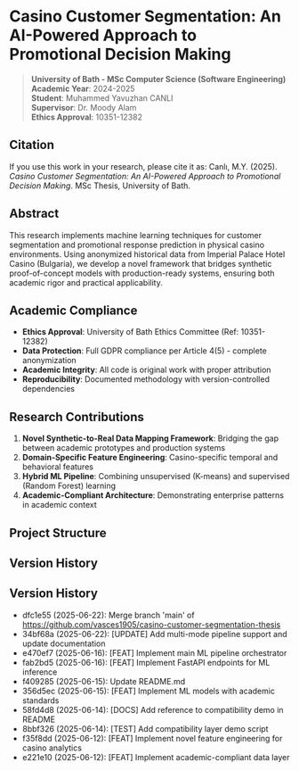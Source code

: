 # Casino Customer Segmentation: An AI-Powered Approach to Promotional Decision Making

> **University of Bath - MSc Computer Science (Software Engineering)**  
> **Academic Year**: 2024-2025  
> **Student**: Muhammed Yavuzhan CANLI  
> **Supervisor**: Dr. Moody Alam  
> **Ethics Approval**: 10351-12382

## Citation
If you use this work in your research, please cite it as:
Canlı, M.Y. (2025). *Casino Customer Segmentation: An AI-Powered Approach to Promotional Decision Making*. MSc Thesis, University of Bath.

## Abstract

This research implements machine learning techniques for customer segmentation and promotional response prediction in physical casino environments. Using anonymized historical data from Imperial Palace Hotel Casino (Bulgaria), we develop a novel framework that bridges synthetic proof-of-concept models with production-ready systems, ensuring both academic rigor and practical applicability.

## Academic Compliance

- **Ethics Approval**: University of Bath Ethics Committee (Ref: 10351-12382)
- **Data Protection**: Full GDPR compliance per Article 4(5) - complete anonymization
- **Academic Integrity**: All code is original work with proper attribution
- **Reproducibility**: Documented methodology with version-controlled dependencies

## Research Contributions

1. **Novel Synthetic-to-Real Data Mapping Framework**: Bridging the gap between academic prototypes and production systems
2. **Domain-Specific Feature Engineering**: Casino-specific temporal and behavioral features
3. **Hybrid ML Pipeline**: Combining unsupervised (K-means) and supervised (Random Forest) learning
4. **Academic-Compliant Architecture**: Demonstrating enterprise patterns in academic context

## Project Structure


## Version History
## Version History
- dfc1e55 (2025-06-22): Merge branch 'main' of https://github.com/vasces1905/casino-customer-segmentation-thesis
- 34bf68a (2025-06-22): [UPDATE] Add multi-mode pipeline support and update documentation
- e470ef7 (2025-06-16): [FEAT] Implement main ML pipeline orchestrator
- fab2bd5 (2025-06-16): [FEAT] Implement FastAPI endpoints for ML inference
- f409285 (2025-06-15): Update README.md
- 356d5ec (2025-06-15): [FEAT] Implement ML models with academic standards
- 58fd4d8 (2025-06-14): [DOCS] Add reference to compatibility demo in README
- 8bbf326 (2025-06-14): [TEST] Add compatibility layer demo script
- f35f8dd (2025-06-12): [FEAT] Implement novel feature engineering for casino analytics
- e221e10 (2025-06-12): [FEAT] Implement academic-compliant data layer
